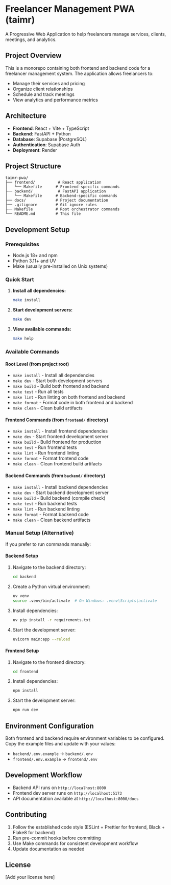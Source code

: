 # Freelancer Management PWA (taimr)

A Progressive Web Application to help freelancers manage services, clients, meetings, and analytics.

## Project Overview

This is a monorepo containing both frontend and backend code for a freelancer management system. The application allows freelancers to:

- Manage their services and pricing
- Organize client relationships
- Schedule and track meetings
- View analytics and performance metrics

## Architecture

- **Frontend**: React + Vite + TypeScript
- **Backend**: FastAPI + Python
- **Database**: Supabase (PostgreSQL)
- **Authentication**: Supabase Auth
- **Deployment**: Render

## Project Structure

```
taimr-pwa/
├── frontend/          # React application
│   └── Makefile      # Frontend-specific commands
├── backend/           # FastAPI application
│   └── Makefile      # Backend-specific commands
├── docs/             # Project documentation
├── .gitignore        # Git ignore rules
├── Makefile          # Root orchestrator commands
└── README.md         # This file
```

## Development Setup

### Prerequisites

- Node.js 18+ and npm
- Python 3.11+ and UV
- Make (usually pre-installed on Unix systems)

### Quick Start

1. **Install all dependencies:**
   ```bash
   make install
   ```

2. **Start development servers:**
   ```bash
   make dev
   ```

3. **View available commands:**
   ```bash
   make help
   ```

### Available Commands

#### Root Level (from project root)
- `make install` - Install all dependencies
- `make dev` - Start both development servers
- `make build` - Build both frontend and backend
- `make test` - Run all tests
- `make lint` - Run linting on both frontend and backend
- `make format` - Format code in both frontend and backend
- `make clean` - Clean build artifacts

#### Frontend Commands (from `frontend/` directory)
- `make install` - Install frontend dependencies
- `make dev` - Start frontend development server
- `make build` - Build frontend for production
- `make test` - Run frontend tests
- `make lint` - Run frontend linting
- `make format` - Format frontend code
- `make clean` - Clean frontend build artifacts

#### Backend Commands (from `backend/` directory)
- `make install` - Install backend dependencies
- `make dev` - Start backend development server
- `make build` - Build backend (compile check)
- `make test` - Run backend tests
- `make lint` - Run backend linting
- `make format` - Format backend code
- `make clean` - Clean backend artifacts

### Manual Setup (Alternative)

If you prefer to run commands manually:

#### Backend Setup

1. Navigate to the backend directory:
   ```bash
   cd backend
   ```

2. Create a Python virtual environment:
   ```bash
   uv venv
   source .venv/bin/activate  # On Windows: .venv\Scripts\activate
   ```

3. Install dependencies:
   ```bash
   uv pip install -r requirements.txt
   ```

4. Start the development server:
   ```bash
   uvicorn main:app --reload
   ```

#### Frontend Setup

1. Navigate to the frontend directory:
   ```bash
   cd frontend
   ```

2. Install dependencies:
   ```bash
   npm install
   ```

3. Start the development server:
   ```bash
   npm run dev
   ```

## Environment Configuration

Both frontend and backend require environment variables to be configured. Copy the example files and update with your values:

- `backend/.env.example` → `backend/.env`
- `frontend/.env.example` → `frontend/.env`

## Development Workflow

- Backend API runs on `http://localhost:8000`
- Frontend dev server runs on `http://localhost:5173`
- API documentation available at `http://localhost:8000/docs`

## Contributing

1. Follow the established code style (ESLint + Prettier for frontend, Black + Flake8 for backend)
2. Run pre-commit hooks before committing
3. Use Make commands for consistent development workflow
4. Update documentation as needed

## License

[Add your license here]
